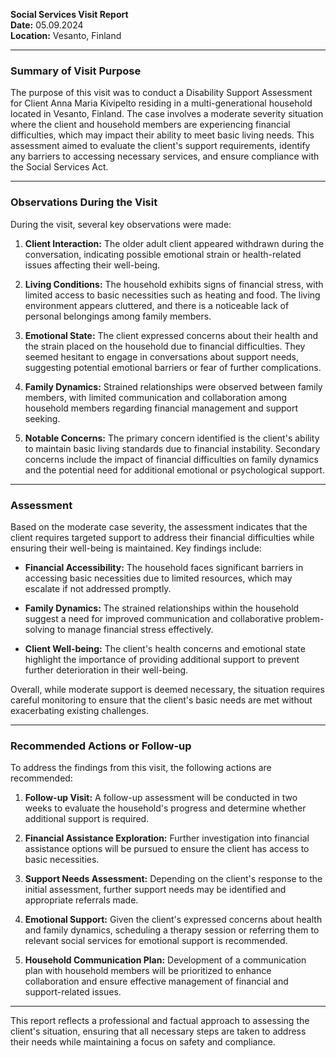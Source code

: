 

**Social Services Visit Report**  
**Date:** 05.09.2024  
**Location:** Vesanto, Finland  

---

### **Summary of Visit Purpose**  
The purpose of this visit was to conduct a Disability Support Assessment for Client Anna Maria Kivipelto residing in a multi-generational household located in Vesanto, Finland. The case involves a moderate severity situation where the client and household members are experiencing financial difficulties, which may impact their ability to meet basic living needs. This assessment aimed to evaluate the client's support requirements, identify any barriers to accessing necessary services, and ensure compliance with the Social Services Act.

---

### **Observations During the Visit**  
During the visit, several key observations were made:  

1. **Client Interaction:** The older adult client appeared withdrawn during the conversation, indicating possible emotional strain or health-related issues affecting their well-being.  

2. **Living Conditions:** The household exhibits signs of financial stress, with limited access to basic necessities such as heating and food. The living environment appears cluttered, and there is a noticeable lack of personal belongings among family members.  

3. **Emotional State:** The client expressed concerns about their health and the strain placed on the household due to financial difficulties. They seemed hesitant to engage in conversations about support needs, suggesting potential emotional barriers or fear of further complications.  

4. **Family Dynamics:** Strained relationships were observed between family members, with limited communication and collaboration among household members regarding financial management and support seeking.  

5. **Notable Concerns:** The primary concern identified is the client's ability to maintain basic living standards due to financial instability. Secondary concerns include the impact of financial difficulties on family dynamics and the potential need for additional emotional or psychological support.

---

### **Assessment**  
Based on the moderate case severity, the assessment indicates that the client requires targeted support to address their financial difficulties while ensuring their well-being is maintained. Key findings include:  

- **Financial Accessibility:** The household faces significant barriers in accessing basic necessities due to limited resources, which may escalate if not addressed promptly.  

- **Family Dynamics:** The strained relationships within the household suggest a need for improved communication and collaborative problem-solving to manage financial stress effectively.  

- **Client Well-being:** The client's health concerns and emotional state highlight the importance of providing additional support to prevent further deterioration in their well-being.  

Overall, while moderate support is deemed necessary, the situation requires careful monitoring to ensure that the client's basic needs are met without exacerbating existing challenges.

---

### **Recommended Actions or Follow-up**  
To address the findings from this visit, the following actions are recommended:  

1. **Follow-up Visit:** A follow-up assessment will be conducted in two weeks to evaluate the household's progress and determine whether additional support is required.  

2. **Financial Assistance Exploration:** Further investigation into financial assistance options will be pursued to ensure the client has access to basic necessities.  

3. **Support Needs Assessment:** Depending on the client's response to the initial assessment, further support needs may be identified and appropriate referrals made.  

4. **Emotional Support:** Given the client's expressed concerns about health and family dynamics, scheduling a therapy session or referring them to relevant social services for emotional support is recommended.  

5. **Household Communication Plan:** Development of a communication plan with household members will be prioritized to enhance collaboration and ensure effective management of financial and support-related issues.

---

This report reflects a professional and factual approach to assessing the client's situation, ensuring that all necessary steps are taken to address their needs while maintaining a focus on safety and compliance.